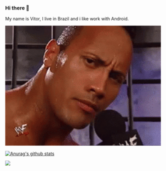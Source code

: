 ### Hi there 👋

My name is Vitor, I live in Brazil and i like work with Android.

![](therock.gif)

[![Anurag's github stats](https://github-readme-stats.vercel.app/api?username=vitor00almei&show_icons=true&theme=material-palenight)](https://github.com/anuraghazra/github-readme-stats)

![](https://komarev.com/ghpvc/?username=vitor00almei)

<!--
**vitor00almei/vitor00almei** is a ✨ _special_ ✨ repository because its `README.md` (this file) appears on your GitHub profile.

Here are some ideas to get you started:

- 🔭 I’m currently working on ...
- 🌱 I’m currently learning ...
- 👯 I’m looking to collaborate on ...
- 🤔 I’m looking for help with ...
- 💬 Ask me about ...
- 📫 How to reach me: ...
- 😄 Pronouns: ...
- ⚡ Fun fact: ...
-->
